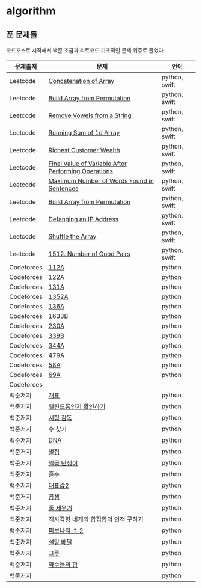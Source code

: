 # algorithm

## 푼 문제들

코드포스로 시작해서 백준 조금과 리트코드 기초적인 문제 위주로 풀었다.

| 문제출처 | 문제 | 언어 |
| ------ | ------ | ------ |
| Leetcode | [Concatenation of Array](https://leetcode.com/problems/concatenation-of-array/) | python, swift |
| Leetcode | [Build Array from Permutation](https://leetcode.com/problems/build-array-from-permutation/) | python, swift |
| Leetcode | [Remove Vowels from a String](https://leetcode.com/problems/remove-vowels-from-a-string/) | python, swift |
| Leetcode | [Running Sum of 1d Array](https://leetcode.com/problems/running-sum-of-1d-array/) | python, swift |
| Leetcode | [Richest Customer Wealth](https://leetcode.com/problems/richest-customer-wealth/) | python, swift |
| Leetcode | [Final Value of Variable After Performing Operations](https://leetcode.com/problems/final-value-of-variable-after-performing-operations/) | python, swift |
| Leetcode | [Maximum Number of Words Found in Sentences](https://leetcode.com/problems/maximum-number-of-words-found-in-sentences/) | python, swift |
| Leetcode | [Build Array from Permutation](https://leetcode.com/problems/build-array-from-permutation/) | python, swift |
| Leetcode | [Defanging an IP Address](https://leetcode.com/problems/defanging-an-ip-address/) | python, swift |
| Leetcode | [Shuffle the Array](https://leetcode.com/problems/shuffle-the-array/) | python, swift |
| Leetcode |[1512. Number of Good Pairs](https://leetcode.com/problems/number-of-good-pairs/)| python, swift |
| Codeforces | [112A](https://codeforces.com/problemset/problem/112/A) | python |
| Codeforces | [122A](https://codeforces.com/problemset/problem/122/A) | python |
| Codeforces | [131A](https://codeforces.com/problemset/problem/131/A) | python |
| Codeforces | [1352A](https://codeforces.com/problemset/problem/1352/A) | python |
| Codeforces | [136A](https://codeforces.com/problemset/problem/136/A) | python |
| Codeforces | [1633B](https://codeforces.com/problemset/problem/1633/B) | python |
| Codeforces | [230A](https://codeforces.com/problemset/problem/230/A) | python |
| Codeforces | [339B](https://codeforces.com/problemset/problem/339/B) | python |
| Codeforces | [344A](https://codeforces.com/problemset/problem/344/A) | python |
| Codeforces | [479A](https://codeforces.com/problemset/problem/479/A) | python |
| Codeforces | [58A](https://codeforces.com/problemset/problem/58/A) | python |
| Codeforces | [69A](https://codeforces.com/problemset/problem/69/A) | python |
| Codeforces |[]()||
| 백준저지 | [개표](https://www.acmicpc.net/problem/10102) | python |
| 백준저지 | [팰린드롬인지 확인하기](https://www.acmicpc.net/problem/10988) | python |
| 백준저지 | [시험 감독](https://www.acmicpc.net/problem/13458) | python |
| 백준저지 | [수 찾기](https://www.acmicpc.net/problem/1920) | python |
| 백준저지 | [DNA](https://www.acmicpc.net/problem/1969) | python |
| 백준저지 | [벌집](https://www.acmicpc.net/problem/2292) | python |
| 백준저지 | [일곱 난쟁이](https://www.acmicpc.net/problem/2309) | python |
| 백준저지 | [홀수](https://www.acmicpc.net/problem/2576) | python |
| 백준저지 | [대표값2](https://www.acmicpc.net/problem/2587) | python |
| 백준저지 | [곱셈](https://www.acmicpc.net/problem/2588) | python |
| 백준저지 | [줄 세우기](https://www.acmicpc.net/problem/2605) | python |
| 백준저지 | [직사각형 네개의 합집합의 면적 구하기](https://www.acmicpc.net/problem/2669) | python |
| 백준저지 | [피보나치 수 2](https://www.acmicpc.net/problem/2748) | python |
| 백준저지 | [설탕 배달](https://www.acmicpc.net/problem/2839) | python |
| 백준저지 | [그릇](https://www.acmicpc.net/problem/7567) | python |
| 백준저지 | [약수들의 합](https://www.acmicpc.net/problem/9506) | python |
| 백준저지 | []() | python |
